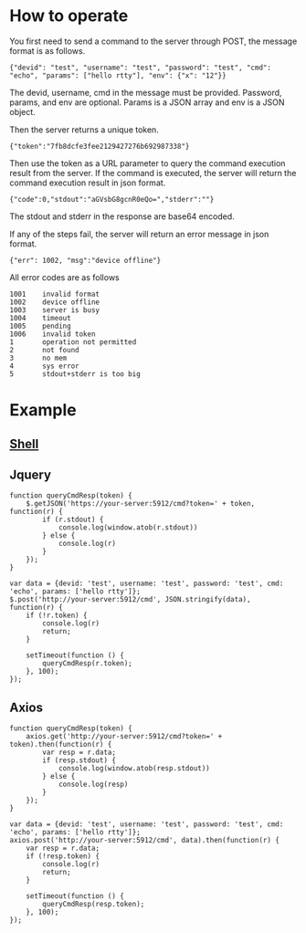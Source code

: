 # How to operate

You first need to send a command to the server through POST, the message format is as follows.

    {"devid": "test", "username": "test", "password": "test", "cmd": "echo", "params": ["hello rtty"], "env": {"x": "12"}}

The devid, username, cmd in the message must be provided. Password, params, and env are optional. Params is a JSON array and env is a JSON object.

Then the server returns a unique token.

    {"token":"7fb8dcfe3fee2129427276b692987338"}

Then use the token as a URL parameter to query the command execution result from the server.
If the command is executed, the server will return the command execution result in json format.
    
    {"code":0,"stdout":"aGVsbG8gcnR0eQo=","stderr":""}

The stdout and stderr in the response are base64 encoded.

If any of the steps fail, the server will return an error message in json format.

    {"err": 1002, "msg":"device offline"}

All error codes are as follows

    1001    invalid format
    1002    device offline
    1003    server is busy
    1004    timeout
    1005    pending
    1006    invalid token
    1       operation not permitted
    2       not found
    3       no mem
    4       sys error
    5       stdout+stderr is too big

# Example
## [Shell](/tools/sendcmd.sh)

## Jquery

    function queryCmdResp(token) {
        $.getJSON('https://your-server:5912/cmd?token=' + token, function(r) {
            if (r.stdout) {
                console.log(window.atob(r.stdout))
            } else {
                console.log(r)
            }
        });
    }

    var data = {devid: 'test', username: 'test', password: 'test', cmd: 'echo', params: ['hello rtty']};
    $.post('http://your-server:5912/cmd', JSON.stringify(data), function(r) {
        if (!r.token) {
            console.log(r)
            return;
        }
        
        setTimeout(function () {
            queryCmdResp(r.token);
        }, 100);
    });

## Axios

    function queryCmdResp(token) {
        axios.get('http://your-server:5912/cmd?token=' + token).then(function(r) {
            var resp = r.data;
            if (resp.stdout) {
                console.log(window.atob(resp.stdout))
            } else {
                console.log(resp)
            }
        });
    }

    var data = {devid: 'test', username: 'test', password: 'test', cmd: 'echo', params: ['hello rtty']};
    axios.post('http://your-server:5912/cmd', data).then(function(r) {
        var resp = r.data;
        if (!resp.token) {
            console.log(r)
            return;
        }
        
        setTimeout(function () {
            queryCmdResp(resp.token);
        }, 100);
    });